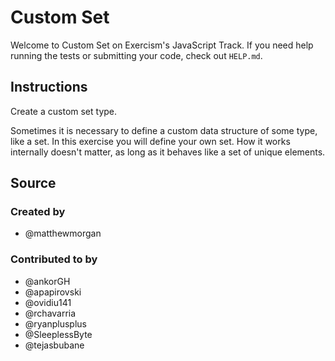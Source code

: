 # Custom Set

Welcome to Custom Set on Exercism's JavaScript Track.
If you need help running the tests or submitting your code, check out `HELP.md`.

## Instructions

Create a custom set type.

Sometimes it is necessary to define a custom data structure of some
type, like a set. In this exercise you will define your own set. How it
works internally doesn't matter, as long as it behaves like a set of
unique elements.

## Source

### Created by

- @matthewmorgan

### Contributed to by

- @ankorGH
- @apapirovski
- @ovidiu141
- @rchavarria
- @ryanplusplus
- @SleeplessByte
- @tejasbubane